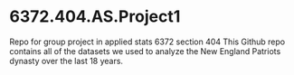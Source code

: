 # 6372.404.AS.Project1
Repo for group project in applied stats 6372 section 404
This Github repo contains all of the datasets we used to analyze the New England Patriots dynasty over the last 18 years.  

